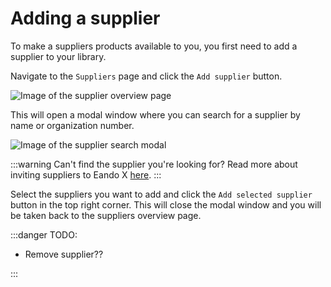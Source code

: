 # Adding a supplier

To make a suppliers products available to you, you first need to add a supplier to your library.

Navigate to the `Suppliers` page and click the `Add supplier` button.

![Image of the supplier overview page](/images/placeholder.png)

This will open a modal window where you can search for a supplier by name or organization number.

![Image of the supplier search modal](/images/placeholder.png)

:::warning Can't find the supplier you're looking for?
Read more about inviting suppliers to Eando X [here](/documentation/supplier/inviting-a-supplier).
:::

Select the suppliers you want to add and click the `Add selected supplier` button in the top right corner. This will close the modal window and you will be taken back to the suppliers overview page.

:::danger TODO:

- Remove supplier??

:::
